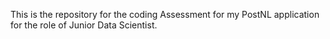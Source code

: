 This is the repository for the coding Assessment for my PostNL application for the role of Junior Data Scientist.
